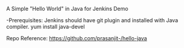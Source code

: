 A Simple "Hello World" in Java for Jenkins Demo

-Prerequisites: Jenkins should have git plugin and installed with Java compiler. yum install java-devel

Repo Reference: https://github.com/prasanjit-/hello-java

